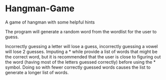 # Hangman-Game
A game of hangman with some helpful hints

The program will generate a random word from the wordlist for the user to guess. 

Incorrectly guessing a letter will lose a guess, incorrectly guessing a vowel will lose 2 guesses. Imputing a * while provide a list of words that might be the correct word, but it is recommended that the user is close to figuring out the word (having most of the letters guessed correctly) before using the * symbol. Doing so with fewer correctly guessed words causes the list to generate a longer list of words.
